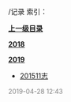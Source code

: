 /记录 索引：


**[上一级目录](/index.md)**

**[2018](/记录/2018/index.md)**

**[2019](/记录/2019/index.md)**

- [201511志](/记录/201511志.md)


<font size=2 color='grey'> 2019-04-28 12:43 </font>